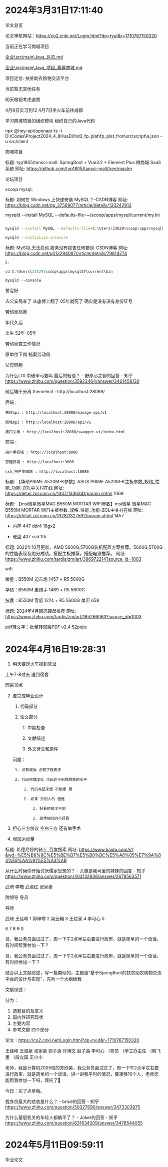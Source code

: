 # 2024年3月31日17:11:40

论文总览

论文审核网站：https://co2.cnki.net/Login.html?dp=tyut&r=1710767150320

当前正在学习商城项目

[企业\src\main\Java_总览.md](企业\src\main\Java_总览.md)

[企业\src\main\Java_项目_慕慕商城.md](企业\src\main\Java_项目_慕慕商城.md)

项目定位: 扶贫助农购物交流平台

当前暂无其他任务

明天眼镜考虑退费

4月8日实习到12 4月7日坐火车前往成都

学习商城项目的组织模块 组织自己的Java代码

npx @hey-api/openapi-ts -i D:\Codes\Project2024_4_8HuaDi\hd3_fp_plat\fp_plat_fron\src\script\a.json -o src/client

商城项目

标题: typ1805/tansci-mall: SpringBoot + Vue3.2 + Element Plus 微商城 SaaS 系统 网址: https://github.com/typ1805/tansci-mall/tree/master

论坛项目


scoop mysql: 

标题: 如何在 Windows 上快速安装 MySQL？-CSDN博客 网址: https://blog.csdn.net/qq_37569077/article/details/133242913

mysqld --install MySQL --defaults-file=~/scoop/apps/mysql/current/my.ini

```sh

mysqld --install MySQL --defaults-file=C:\Users\23629\scoop\apps\mysql57\current

mysqld --initialize-insecure

```

标题: MySQL无法启动 服务没有报告任何错误-CSDN博客 网址: https://blog.csdn.net/u013294097/article/details/79814274

```ps1
C:

cd C:\Users\23629\scoop\apps\mysql57\current\bin

mysqld --console
```

警官好

去公安局查了 从底博上翻了 05年就死了 确实是没有没有身份证号

劳动局档案

年代久远

出生 52年-05年

劳动局查工作情况

原单位下岗 档案劳动局

父母同胞

为什么LOL中破甲弓要叫 最后的轻语？ - 野原心之钢的回答 - 知乎
https://www.zhihu.com/question/35923464/answer/3461458130



前后端不分离 themeleaf : http://localhost:28089/

后端 :

    管理api : http://localhost:28080/manage-api/v1

    商城api : http://localhost:28080/api/v1

    接口文档 : http://localhost:28080/swagger-ui/index.html

前端 :

    用户手机端 : http://localhost:8080

    管理员端 : http://localhost:3000

    sxh_用户电脑端 : http://localhost:18080

标题: 【华硕PRIME A520M-K参数】ASUS PRIME A520M-K主板参数_规格_性能_功能-ZOL中关村在线 网址: https://detail.zol.com.cn/1337/1336341/param.shtml
1069

标题: 【msi微星微星MAG B550M MORTAR WIFI参数】msi微星 微星MAG B550M MORTAR WIFI主板参数_规格_性能_功能-ZOL中关村在线 网址: https://detail.zol.com.cn/1328/1327592/param.shtml
1457


+ 内存 447 ddr4 16gx2

+ 硬盘 407 ssd 1tb





标题: 2022年10月更新，AMD 5600G,5700G装机配置方案推荐。5600G,5700G的性能表现及跑分成绩。搭配主板推荐。搭配电源推荐。 网址: https://www.zhihu.com/tardis/zm/art/396972214?source_id=1003

wifi

微星：B550M 迫击炮 1457 + R5 5600G

华硕：B550M 重炮手 1469 + R5 5600G

技嘉：B550M 雪貂 1274 + R5 5600G 单买 658

标题: 2024年4月固态硬盘推荐 网址: https://www.zhihu.com/tardis/zm/art/165266063?source_id=1003


pdf转文字：批量转双层PDF v2.4 52pojie








# 2024年4月16日19:28:31



1. 明天要送火车报销凭证

上午7-8过去 送到宿舍

回来10点

2. 要完成毕业设计 

    1. 代码部分

    2. 论文部分

        1. 中期检查

        2. 文献综述

        3. 外文译文和原件

    问题：

        1. 没有模版 没有字数要求

        2. 代码完成度低 代码达不到我想象的水平

            1. 代码写起来慢 不熟悉 累

            2. 如果 抄别人的 但是 

                1. 好看的技术不同

                2. 技术相同的不好看




3. 担心三方协议 空白三方 还有做手术

4. 增加运动量

标题: 希德尼娅的骑士_百度搜索 网址: https://www.baidu.com/s?&wd=%E5%B8%8C%E5%BE%B7%E5%B0%BC%E5%A8%85%E7%9A%84%E9%AA%91%E5%A3%AB

从什么时候你开始讨厌儒家思想的？ - 头像是我可爱的妹妹的回答 - 知乎
https://www.zhihu.com/question/403132938/answer/2679563571

武琦
李皓
武淑红
张家豪

院领导
导员

导师

<!-- 李皓 -->
武琦
王佳峰 1
郭梓寒 2
梁云翰 3
王煜泉 4
李可心 5
<!-- 许博文 --> 6
<!-- 赵子qian --> 7
<!-- 薛晨丹 --> 8
<!-- 张家豪 --> 9
<!-- 韩飞墨 --> 0

哥，我公务员面试过了，周一下午2点半左右要进行政审，就是简单的一个谈话，有时间帮我参加一下？

哥，我公务员面试过了，周一下午2点半左右要进行政审，就是简单的一个谈话，有时间参加一下？


结合以上文献综述，写一篇类似的，主题是“基于SpringBoot的扶贫助农购物交流平台的设计与实现”，先列一个大纲给我

文献综述：

分为：
1. 选题目的及意义
2. 国内外研究现状
3. 主要内容
4. 参考文献
四个部分

论文：https://co2.cnki.net/Login.html?dp=tyut&r=1710767150320

王佳峰
王煜泉
张家豪
郭子涵
许博文
赵子茜
李可心
（导员
（学工办主任
（韩飞墨
（段立国
王小小


老师，我是计算机2005班的苏欣昊，我公务员面试过了，周一下午2点半左右要进行政审，就是简单的一个谈话，讲一讲我平时的情况，要凑够10个人，老师您能帮我参加一下吗，拜托了🙏


今日：买了点草莓。

程序员最大的悲哀是什么？ - brice的回答 - 知乎
https://www.zhihu.com/question/50327690/answer/3473303875

为什么基层机关的年轻人都躺平了？ - Joker的回答 - 知乎
https://www.zhihu.com/question/631634209/answer/3478544055

# 2024年5月11日09:59:11

毕业论文

